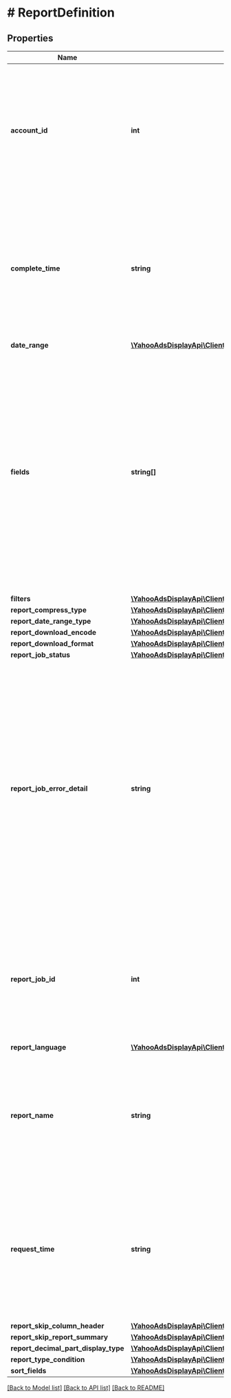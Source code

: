 # # ReportDefinition

## Properties

Name | Type | Description | Notes
------------ | ------------- | ------------- | -------------
**account_id** | **int** | &lt;div lang&#x3D;\&quot;ja\&quot;&gt; アカウントIDです。&lt;br&gt; このフィールドは、レスポンスの際に返却されますが、リクエストの際には無視されます。 &lt;/div&gt; &lt;div lang&#x3D;\&quot;en\&quot;&gt; Account ID. &lt;br&gt; Although this field will be returned in the response, it will be ignored on input. &lt;/div&gt; | [optional]
**complete_time** | **string** | &lt;div lang&#x3D;\&quot;ja\&quot;&gt; ジョブ完了日時です。&lt;br&gt; このフィールドは、レスポンスの際に返却されますが、リクエストの際には無視されます。 &lt;/div&gt; &lt;div lang&#x3D;\&quot;en\&quot;&gt; The date and time of Job completion. &lt;br&gt; Although this field will be returned in the response, it will be ignored on input. &lt;/div&gt; | [optional]
**date_range** | [**\YahooAdsDisplayApi\Client\Model\ReportDefinitionServiceDateRange**](ReportDefinitionServiceDateRange.md) |  | [optional]
**fields** | **string[]** | &lt;div lang&#x3D;\&quot;ja\&quot;&gt; 表示項目です。&lt;br&gt; このフィールドは、ADD時に必須となり、REMOVE時に無視されます。&lt;br&gt; 指定可能な値は、ReportDefinitionServiceのgetReportFieldsで取得されるfieldNameをご確認ください。 &lt;/div&gt; &lt;div lang&#x3D;\&quot;en\&quot;&gt; Select the fields. &lt;br&gt; This field is required in ADD operation, and will be ignored in REMOVE operation.&lt;br&gt; * Available values can be referred to fieldName field of fields object obtained by getReportFields operation of ReportDefinitionService. &lt;/div&gt; | [optional]
**filters** | [**\YahooAdsDisplayApi\Client\Model\ReportDefinitionServiceFilter[]**](ReportDefinitionServiceFilter.md) |  | [optional]
**report_compress_type** | [**\YahooAdsDisplayApi\Client\Model\ReportDefinitionServiceReportCompressType**](ReportDefinitionServiceReportCompressType.md) |  | [optional]
**report_date_range_type** | [**\YahooAdsDisplayApi\Client\Model\ReportDefinitionServiceReportDateRangeType**](ReportDefinitionServiceReportDateRangeType.md) |  | [optional]
**report_download_encode** | [**\YahooAdsDisplayApi\Client\Model\ReportDefinitionServiceReportDownloadEncode**](ReportDefinitionServiceReportDownloadEncode.md) |  | [optional]
**report_download_format** | [**\YahooAdsDisplayApi\Client\Model\ReportDefinitionServiceReportDownloadFormat**](ReportDefinitionServiceReportDownloadFormat.md) |  | [optional]
**report_job_status** | [**\YahooAdsDisplayApi\Client\Model\ReportDefinitionServiceReportJobStatus**](ReportDefinitionServiceReportJobStatus.md) |  | [optional]
**report_job_error_detail** | **string** | &lt;div lang&#x3D;\&quot;ja\&quot;&gt; ジョブエラー詳細です。&lt;br&gt; このフィールドは、レスポンスの際に返却されますが、リクエストの際には無視されます。&lt;br&gt; 「Over limit of file size.」が返される場合は、レポートのサイズが小さくなるようにレポート作成時の条件を変更してください。 &lt;/div&gt; &lt;div lang&#x3D;\&quot;en\&quot;&gt; Job Error Detail. &lt;br&gt; Although this field will be returned in the response, it will be ignored on input.&lt;br&gt; If the message \&quot;Over limit of file size.\&quot; is returned, change the report creation conditions to reduce the size of the report. &lt;/div&gt; | [optional]
**report_job_id** | **int** | &lt;div lang&#x3D;\&quot;ja\&quot;&gt; レポートジョブIDです。&lt;br&gt; このフィールドは、REMOVE時に必須となり、ADD時に無視されます。 &lt;/div&gt; &lt;div lang&#x3D;\&quot;en\&quot;&gt; Report Job Id. &lt;br&gt; This field is required in REMOVE operation, and will be ignored in ADD operation. &lt;/div&gt; | [optional]
**report_language** | [**\YahooAdsDisplayApi\Client\Model\ReportDefinitionServiceReportLanguage**](ReportDefinitionServiceReportLanguage.md) |  | [optional]
**report_name** | **string** | &lt;div lang&#x3D;\&quot;ja\&quot;&gt; レポート名です。&lt;br&gt; このフィールドは、ADD時に省略可能となり、REMOVE時に無視されます。 &lt;/div&gt; &lt;div lang&#x3D;\&quot;en\&quot;&gt; Report name. &lt;br&gt; This field is optional in ADD operation, and will be ignored in REMOVE operation. &lt;/div&gt; | [optional]
**request_time** | **string** | &lt;div lang&#x3D;\&quot;ja\&quot;&gt; ジョブ依頼日時です。&lt;br&gt; このフィールドは、レスポンスの際に返却されますが、リクエストの際には無視されます。 &lt;/div&gt; &lt;div lang&#x3D;\&quot;en\&quot;&gt; The date and time of Job request. &lt;br&gt; Although this field will be returned in the response, it will be ignored on input. &lt;/div&gt; | [optional]
**report_skip_column_header** | [**\YahooAdsDisplayApi\Client\Model\ReportDefinitionServiceReportSkipColumnHeader**](ReportDefinitionServiceReportSkipColumnHeader.md) |  | [optional]
**report_skip_report_summary** | [**\YahooAdsDisplayApi\Client\Model\ReportDefinitionServiceReportSkipReportSummary**](ReportDefinitionServiceReportSkipReportSummary.md) |  | [optional]
**report_decimal_part_display_type** | [**\YahooAdsDisplayApi\Client\Model\ReportDefinitionServiceReportDecimalPartDisplayType**](ReportDefinitionServiceReportDecimalPartDisplayType.md) |  | [optional]
**report_type_condition** | [**\YahooAdsDisplayApi\Client\Model\ReportDefinitionServiceReportTypeCondition**](ReportDefinitionServiceReportTypeCondition.md) |  | [optional]
**sort_fields** | [**\YahooAdsDisplayApi\Client\Model\ReportDefinitionServiceReportSortField[]**](ReportDefinitionServiceReportSortField.md) |  | [optional]

[[Back to Model list]](../../README.md#models) [[Back to API list]](../../README.md#endpoints) [[Back to README]](../../README.md)
